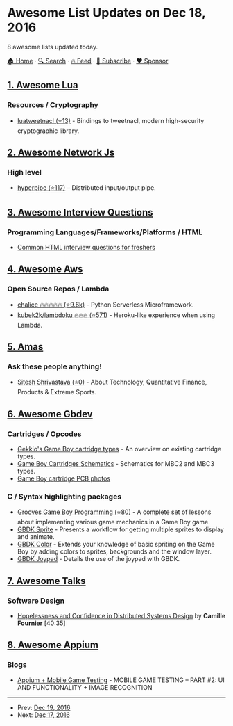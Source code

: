 # Awesome List Updates on Dec 18, 2016

8 awesome lists updated today.

[🏠 Home](/README.md) · [🔍 Search](https://www.trackawesomelist.com/search/) · [🔥 Feed](https://www.trackawesomelist.com/rss.xml) · [📮 Subscribe](https://trackawesomelist.us17.list-manage.com/subscribe?u=d2f0117aa829c83a63ec63c2f&id=36a103854c) · [❤️  Sponsor](https://github.com/sponsors/theowenyoung)



## [1. Awesome Lua](/content/LewisJEllis/awesome-lua/README.md)

### Resources / Cryptography

*   [luatweetnacl (⭐13)](https://github.com/philanc/luatweetnacl) - Bindings to tweetnacl, modern high-security cryptographic library.

## [2. Awesome Network Js](/content/Kikobeats/awesome-network-js/README.md)

### High level

*   [hyperpipe (⭐117)](https://github.com/mafintosh/hyperpipe) – Distributed input/output pipe.

## [3. Awesome Interview Questions](/content/DopplerHQ/awesome-interview-questions/README.md)

### Programming Languages/Frameworks/Platforms / HTML

*   [Common HTML interview questions for freshers](http://www.javatpoint.com/html-interview-questions)

## [4. Awesome Aws](/content/donnemartin/awesome-aws/README.md)

### Open Source Repos / Lambda

*   [chalice :fire::fire::fire::fire::fire: (⭐9.6k)](https://github.com/awslabs/chalice) - Python Serverless Microframework.
*   [kubek2k/lambdoku :fire::fire::fire: (⭐571)](https://github.com/kubek2k/lambdoku) - Heroku-like experience when using Lambda.

## [5. Amas](/content/sindresorhus/amas/README.md)

### Ask these people anything!

*   [Sitesh Shrivastava (⭐0)](https://github.com/SITZ/ama) - About Technology, Quantitative Finance, Products & Extreme Sports.

## [6. Awesome Gbdev](/content/gbdev/awesome-gbdev/README.md)

### Cartridges / Opcodes

*   [Gekkio's Game Boy cartridge types](http://gekkio.fi/blog/2015-02-14-mooneye-gb-gameboy-cartridge-types.html) - An overview on existing cartridge types.
*   [Game Boy Cartridges Schematics](http://www.devrs.com/gb/files/gb.html) - Schematics for MBC2 and MBC3 types.
*   [Game Boy cartridge PCB photos](http://gekkio.fi/blog/2016-03-19-game-boy-cartridge-pcb-photos.html)

### C / Syntax highlighting packages

*   [Grooves Game Boy Programming (⭐80)](https://github.com/gbdk-salvage/grooves-game-boy-programming) - A complete set of lessons about implementing various game mechanics in a Game Boy game.
*   [GBDK Sprite](http://gbdev.gg8.se/wiki/articles/GBDK_Sprite_Tutorial) - Presents a workflow for getting multiple sprites to display and animate.
*   [GBDK Color](http://gbdev.gg8.se/wiki/articles/GBDK_Color_Tutorial) - Extends your knowledge of basic spriting on the Game Boy by adding colors to sprites, backgrounds and the window layer.
*   [GBDK Joypad](http://gbdev.gg8.se/wiki/articles/GBDK_Joypad_Tutorial) - Details the use of the joypad with GBDK.

## [7. Awesome Talks](/content/JanVanRyswyck/awesome-talks/README.md)

### Software Design

*   [Hopelessness and Confidence in Distributed Systems Design](https://www.youtube.com/watch?v=TlU1opuCXB0) by **Camille Fournier** \[40:35]

## [8. Awesome Appium](/content/SrinivasanTarget/awesome-appium/README.md)

### Blogs

*   [Appium + Mobile Game Testing](http://bitbar.com/mobile-game-testing-part-2-ui-and-functionality-image-recognition/) - MOBILE GAME TESTING – PART #2: UI AND FUNCTIONALITY + IMAGE RECOGNITION

---

- Prev: [Dec 19, 2016](/content/2016/12/19/README.md)
- Next: [Dec 17, 2016](/content/2016/12/17/README.md)